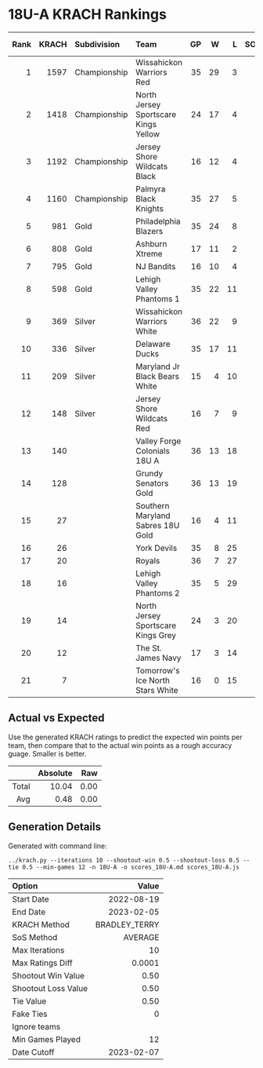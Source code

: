 # 18U-A KRACH Rankings
Rank|KRACH|Subdivision|Team|GP|W|L|SOW|SOL|T|SoS|Exp Wins|Win Diff
---:|---:|:---|:---|---:|---:|---:|---:|---:|---:|---:|---:|---:
1|1597|Championship|Wissahickon Warriors Red|35|29|3|2|1|0|416|29.0|-1.5
2|1418|Championship|North Jersey Sportscare Kings Yellow|24|17|4|1|2|0|621|17.7|-0.8
3|1192|Championship|Jersey Shore Wildcats Black|16|12|4|0|0|0|640|11.4|-0.6
4|1160|Championship|Palmyra Black Knights|35|27|5|1|2|0|413|27.8|-0.7
5|981|Gold|Philadelphia Blazers|35|24|8|1|2|0|550|24.9|-0.6
6|808|Gold|Ashburn Xtreme|17|11|2|4|0|0|337|13.0|0.0
7|795|Gold|NJ Bandits|16|10|4|1|1|0|628|10.7|-0.3
8|598|Gold|Lehigh Valley Phantoms 1|35|22|11|2|0|0|576|22.6|-0.4
9|369|Silver|Wissahickon Warriors White|36|22|9|1|4|0|324|25.2|0.7
10|336|Silver|Delaware Ducks|35|17|11|4|3|0|503|20.7|0.2
11|209|Silver|Maryland Jr Black Bears White|15|4|10|0|1|0|848|4.4|-0.1
12|148|Silver|Jersey Shore Wildcats Red|16|7|9|0|0|0|654|7.1|0.1
13|140||Valley Forge Colonials 18U A|36|13|18|2|3|0|509|16.0|0.5
14|128||Grundy Senators Gold|36|13|19|2|2|0|521|15.5|0.5
15|27||Southern Maryland Sabres 18U Gold|16|4|11|0|1|0|316|4.9|0.4
16|26||York Devils|35|8|25|2|0|0|369|9.8|0.8
17|20||Royals|36|7|27|0|2|0|384|8.7|0.7
18|16||Lehigh Valley Phantoms 2|35|5|29|1|0|0|525|5.9|0.4
19|14||North Jersey Sportscare Kings Grey|24|3|20|0|1|0|396|3.8|0.3
20|12||The St. James Navy|17|3|14|0|0|0|296|3.3|0.3
21|7||Tomorrow's Ice North Stars White|16|0|15|1|0|0|699|0.5|0.0

## Actual vs Expected
Use the generated KRACH ratings to predict the expected win points per team, then compare that to the actual win points as a rough accuracy guage. Smaller is better.

||Absolute|Raw
|---:|---:|---:
|Total|10.04|0.00
|Avg|0.48|0.00

## Generation Details

Generated with command line:
```
../krach.py --iterations 10 --shootout-win 0.5 --shootout-loss 0.5 --tie 0.5 --min-games 12 -n 18U-A -o scores_18U-A.md scores_18U-A.js
```

| Option | Value |
| :----- | ----: |
| Start Date | 2022-08-19 |
| End Date | 2023-02-05 |
| KRACH Method | BRADLEY_TERRY |
| SoS Method | AVERAGE |
| Max Iterations | 10 |
| Max Ratings Diff | 0.0001 |
| Shootout Win Value | 0.50 |
| Shootout Loss Value | 0.50 |
| Tie Value | 0.50 |
| Fake Ties | 0 |
| Ignore teams |  |
| Min Games Played | 12 |
| Date Cutoff | 2023-02-07 |


